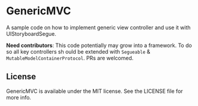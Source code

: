 # GenericMVC
A sample code on how to implement generic view controller and use it with UIStoryboardSegue.

**Need contributors**:
This code potentially may grow into a framework. To do so all key controllers sh
ould be extended with `Segueable` & `MutableModelContainerProtocol`. PRs are welcomed.

## License

GenericMVC is available under the MIT license. See the LICENSE file for more info.
